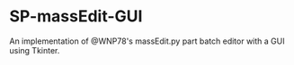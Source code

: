 # SP-massEdit-GUI
An implementation of @WNP78's massEdit.py part batch editor with a GUI using Tkinter.
